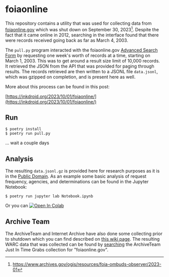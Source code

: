 # foiaonline

This repository contains a utility that was used for collecting data from [foiaonline.gov](https://foiaonline.gov) which was shut down on September 30, 2023[^1]. Despite the fact that it came online in 2012, searching in the interface found that there were records received going back as far as March 4, 2003.

The `pull.py` program interacted with the foiaonline.gov [Advanced Search Form] by requesting one week's worth of records at a time, starting on March 1, 2003. This was to get around a result size limit of 10,000 records. It retrieved the JSON from the API that was provided for paging through results. The records retrieved are then written to a JSONL file `data.jsonl`, which was gzipped on completion, and is present here as well.

More about this process can be found in this post:

[https://inkdroid.org/2023/10/01/foiaonline/](https://inkdroid.org/2023/10/01/foiaonline/)

## Run

```
$ poetry install
$ poetry run pull.py
```

... wait a couple days

## Analysis

The resulting `data.jsonl.gz` is provided here for research purposes as it is in the [Public Domain](https://en.wikipedia.org/wiki/Copyright_status_of_works_by_the_federal_government_of_the_United_States). As an example some basic analysis of request frequency, agencies, and determinations can be found in the Jupyter Notebook:

```
$ poetry run jupyter lab Notebook.ipynb
```

Or you can [![Open In Colab](https://colab.research.google.com/assets/colab-badge.svg)](https://colab.research.google.com/github/edsu/foiaonline/blob/main/Notebook.ipynb)

## Archive Team

The ArchiveTeam and Internet Archive have also done some collecting prior to shutdown which you can find described on [this wiki page](https://wiki.archiveteam.org/index.php/FOIAonline). The resulting WARC data that was collected can be found by [searching](https://archive.org/details/archiveteam-fire?query=foiaonline.gov) the ArchiveTeam Just In Time Grabs collection for "foiaonline.gov".

[Advanced Search form]: https://foiaonline.gov/foiaonline/action/public/search/advancedSearch

[^1]: https://www.archives.gov/ogis/resources/foia-ombuds-observer/2023-01
